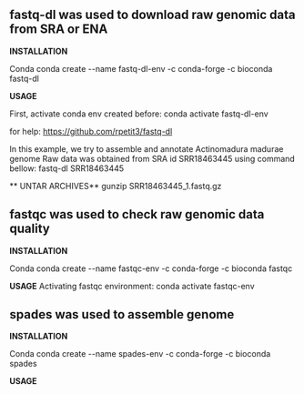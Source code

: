 ## fastq-dl was used to download raw genomic data from SRA or ENA

**INSTALLATION**

Conda
conda create --name fastq-dl-env -c conda-forge -c bioconda fastq-dl


**USAGE**

First, activate conda env created before:
conda activate fastq-dl-env 


for help:
https://github.com/rpetit3/fastq-dl

In this example, we try to assemble and annotate Actinomadura madurae genome
Raw data was obtained from SRA id SRR18463445 using command bellow:
fastq-dl SRR18463445


** UNTAR ARCHIVES**
gunzip SRR18463445_1.fastq.gz 

## fastqc was used to check raw genomic data quality
**INSTALLATION**

Conda
conda create --name fastqc-env -c conda-forge -c bioconda fastqc


**USAGE**
Activating fastqc environment:
conda activate fastqc-env

## spades was used to assemble genome

**INSTALLATION**

Conda
conda create --name spades-env -c conda-forge -c bioconda spades


**USAGE**

